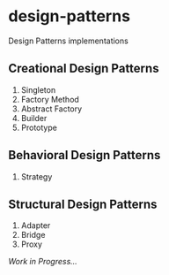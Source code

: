 # design-patterns
Design Patterns implementations

## Creational Design Patterns
1. Singleton
1. Factory Method
1. Abstract Factory
1. Builder
1. Prototype

## Behavioral Design Patterns
1. Strategy

## Structural Design Patterns
1. Adapter
1. Bridge
1. Proxy


_Work in Progress..._
